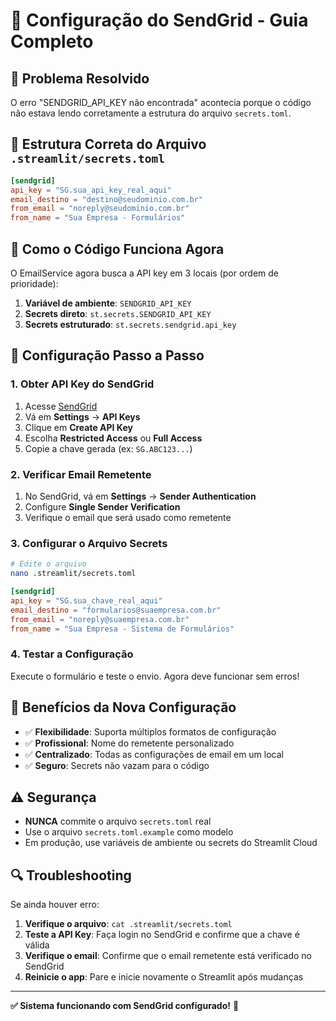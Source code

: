 # 📧 Configuração do SendGrid - Guia Completo

## 🎯 Problema Resolvido
O erro "SENDGRID_API_KEY não encontrada" acontecia porque o código não estava lendo corretamente a estrutura do arquivo `secrets.toml`.

## 📁 Estrutura Correta do Arquivo `.streamlit/secrets.toml`

```toml
[sendgrid]
api_key = "SG.sua_api_key_real_aqui"
email_destino = "destino@seudominio.com.br"
from_email = "noreply@seudominio.com.br"
from_name = "Sua Empresa - Formulários"
```

## 🔧 Como o Código Funciona Agora

O EmailService agora busca a API key em 3 locais (por ordem de prioridade):

1. **Variável de ambiente**: `SENDGRID_API_KEY`
2. **Secrets direto**: `st.secrets.SENDGRID_API_KEY`
3. **Secrets estruturado**: `st.secrets.sendgrid.api_key`

## 📝 Configuração Passo a Passo

### 1. **Obter API Key do SendGrid**
1. Acesse [SendGrid](https://app.sendgrid.com/)
2. Vá em **Settings** → **API Keys**
3. Clique em **Create API Key**
4. Escolha **Restricted Access** ou **Full Access**
5. Copie a chave gerada (ex: `SG.ABC123...`)

### 2. **Verificar Email Remetente**
1. No SendGrid, vá em **Settings** → **Sender Authentication**
2. Configure **Single Sender Verification**
3. Verifique o email que será usado como remetente

### 3. **Configurar o Arquivo Secrets**
```bash
# Edite o arquivo
nano .streamlit/secrets.toml
```

```toml
[sendgrid]
api_key = "SG.sua_chave_real_aqui"
email_destino = "formularios@suaempresa.com.br"
from_email = "noreply@suaempresa.com.br" 
from_name = "Sua Empresa - Sistema de Formulários"
```

### 4. **Testar a Configuração**
Execute o formulário e teste o envio. Agora deve funcionar sem erros!

## 🚀 Benefícios da Nova Configuração

- ✅ **Flexibilidade**: Suporta múltiplos formatos de configuração
- ✅ **Profissional**: Nome do remetente personalizado
- ✅ **Centralizado**: Todas as configurações de email em um local
- ✅ **Seguro**: Secrets não vazam para o código

## ⚠️ Segurança

- **NUNCA** commite o arquivo `secrets.toml` real
- Use o arquivo `secrets.toml.example` como modelo
- Em produção, use variáveis de ambiente ou secrets do Streamlit Cloud

## 🔍 Troubleshooting

Se ainda houver erro:

1. **Verifique o arquivo**: `cat .streamlit/secrets.toml`
2. **Teste a API Key**: Faça login no SendGrid e confirme que a chave é válida
3. **Verifique o email**: Confirme que o email remetente está verificado no SendGrid
4. **Reinicie o app**: Pare e inicie novamente o Streamlit após mudanças

---
**✅ Sistema funcionando com SendGrid configurado!** 📧 